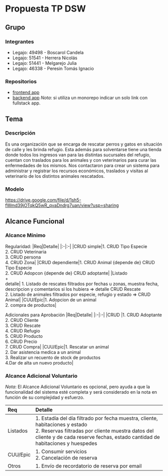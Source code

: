 # Propuesta TP DSW

## Grupo
### Integrantes

* Legajo: 49498 - Boscarol Candela
* Legajo: 51541 - Herrera Nicolás
* Legajo: 51441 - Melgarejo Julia
* Legajo: 46338 - Peresin Tomás Ignacio

### Repositorios
* [frontend app](http://hyperlinkToGihubOrGitlab)
* [backend app](http://hyperlinkToGihubOrGitlab)
*Nota*: si utiliza un monorepo indicar un solo link con fullstack app.

## Tema
### Descripción
Es una organización que se encarga de rescatar perros y gatos en situación de calle y les brinda refugio. Esta además para solventarse tiene una tienda donde todos los ingresos van para las distintas sucursales del refugio, cuentan con traslados para los animales y con veterinarios para curar las enfermedades de los mismos. Nos contactaron para crear un sistema para administrar y registrar los recursos económicos, traslados y visitas al veterinario de los distintos animales rescatados.


### Modelo
https://drive.google.com/file/d/1sh5-fWmd39jOTqkQ5wR_qvaDndrg7uan/view?usp=sharing

## Alcance Funcional 

### Alcance Mínimo
Regularidad:
|Req|Detalle|
|:-|:-|
|CRUD simple|1. CRUD Tipo Especie<br>2. CRUD Veterinaria<br>3. CRUD persona<br>4. CRUD Zona|
|CRUD dependiente|1. CRUD Animal {depende de} CRUD Tipo Especie<br>2. CRUD Adopcon {depende de} CRUD adoptante|
|Listado<br>+<br>detalle| 1. Listado de rescates filtrados por fechas u zonas, muestra fecha, descripcion y comentarios si los hubiera  => detalle CRUD Rescate<br> 2. Listado de animales filtrados por especie, refugio y estado => CRUD Animal|
|CUU/Epic|1. Adopcion de un animal<br>2. compra de productos|


Adicionales para Aprobación
|Req|Detalle|
|:-|:-|
|CRUD |1. CRUD Adoptante<br>2. CRUD Cliente<br>3. CRUD Rescate<br>4. CRUD Refugio<br>5. CRUD Producto<br>6. CRUD Precio<br>7. CRUD Compra|
|CUU/Epic|1. Rescatar un animal<br>2. Dar asistencia medica a un animal<br>3. Realizar un recuento de stock de productos<br>4.Dar de alta un nuevo producto|


### Alcance Adicional Voluntario

*Nota*: El Alcance Adicional Voluntario es opcional, pero ayuda a que la funcionalidad del sistema esté completa y será considerado en la nota en función de su complejidad y esfuerzo.

|Req|Detalle|
|:-|:-|
|Listados |1. Estadía del día filtrado por fecha muestra, cliente, habitaciones y estado <br>2. Reservas filtradas por cliente muestra datos del cliente y de cada reserve fechas, estado cantidad de habitaciones y huespedes|
|CUU/Epic|1. Consumir servicios<br>2. Cancelación de reserva|
|Otros|1. Envío de recordatorio de reserva por email|

